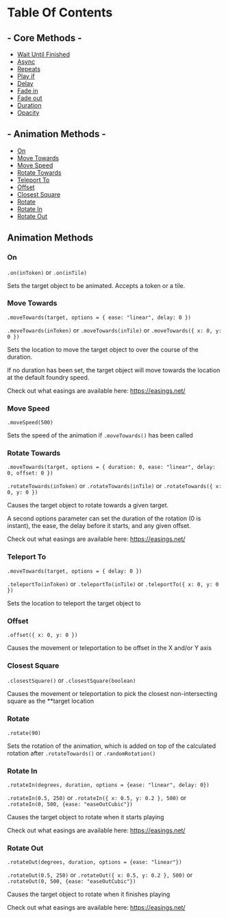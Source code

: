 # Table Of Contents
## - Core Methods -
- [Wait Until Finished](DOCS.md#wait-until-finished)
- [Async](DOCS.md#async)
- [Repeats](DOCS.md#repeats)
- [Play if](DOCS.md#play-if)
- [Delay](DOCS.md#delay)
- [Fade in](DOCS.md#fade-in)
- [Fade out](DOCS.md#fade-out)
- [Duration](DOCS.md#duration)
- [Opacity](DOCS.md#opacity)

## - Animation Methods -
- [On](#on)
- [Move Towards](#move-towards)
- [Move Speed](#move-speed)
- [Rotate Towards](#rotate-towards)
- [Teleport To](#teleport-to)
- [Offset](#offset)
- [Closest Square](#closest-square)
- [Rotate](#rotate)
- [Rotate In](#rotate-in)
- [Rotate Out](#rotate-out)

## Animation Methods

### On

`.on(inToken)` or `.on(inTile)`

Sets the target object to be animated. Accepts a token or a tile.

### Move Towards

`.moveTowards(target, options = { ease: "linear", delay: 0 })`

`.moveTowards(inToken)` or `.moveTowards(inTile)` or `.moveTowards({ x: 0, y: 0 })`

Sets the location to move the target object to over the course of the duration.

If no duration has been set, the target object will move towards the location at the default foundry speed.

Check out what easings are available here: https://easings.net/

### Move Speed

`.moveSpeed(500)`

Sets the speed of the animation if `.moveTowards()` has been called

### Rotate Towards

`.moveTowards(target, options = { duration: 0, ease: "linear", delay: 0, offset: 0 })`

`.rotateTowards(inToken)` or `.rotateTowards(inTile)` or `.rotateTowards({ x: 0, y: 0 })`

Causes the target object to rotate towards a given target.

A second options parameter can set the duration of the rotation (0 is instant), the ease, the delay before it starts, and any given offset. 

Check out what easings are available here: https://easings.net/

### Teleport To

`.moveTowards(target, options = { delay: 0 })`

`.teleportTo(inToken)` or `.teleportTo(inTile)` or `.teleportTo({ x: 0, y: 0 })`

Sets the location to teleport the target object to

### Offset

`.offset({ x: 0, y: 0 })`

Causes the movement or teleportation to be offset in the X and/or Y axis

### Closest Square

`.closestSquare()` or `.closestSquare(boolean)`

Causes the movement or teleportation to pick the closest non-intersecting square as the **target location

### Rotate

`.rotate(90)`

Sets the rotation of the animation, which is added on top of the calculated rotation after `.rotateTowards()` or `.randomRotation()`

### Rotate In

`.rotateIn(degrees, duration, options = {ease: "linear", delay: 0})`

`.rotateIn(0.5, 250)` or `.rotateIn({ x: 0.5, y: 0.2 }, 500)` or `.rotateIn(0, 500, {ease: "easeOutCubic"})`

Causes the target object to rotate when it starts playing

Check out what easings are available here: https://easings.net/

### Rotate Out

`.rotateOut(degrees, duration, options = {ease: "linear"})`

`.rotateOut(0.5, 250)` or `.rotateOut({ x: 0.5, y: 0.2 }, 500)` or `.rotateOut(0, 500, {ease: "easeOutCubic"})`

Causes the target object to rotate when it finishes playing

Check out what easings are available here: https://easings.net/